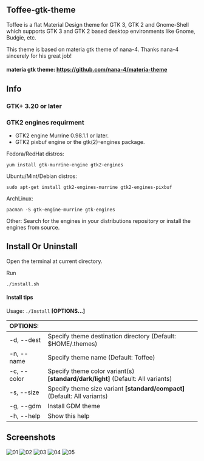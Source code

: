 ## Toffee-gtk-theme

Toffee is a flat Material Design theme for GTK 3, GTK 2 and Gnome-Shell which supports GTK 3 and GTK 2 based desktop environments like Gnome, Budgie, etc.

This theme is based on materia gtk theme of nana-4. Thanks nana-4 sincerely for his great job!

#### materia gtk theme: https://github.com/nana-4/materia-theme

## Info

### GTK+ 3.20 or later

### GTK2 engines requirment
- GTK2 engine Murrine 0.98.1.1 or later.
- GTK2 pixbuf engine or the gtk(2)-engines package.

Fedora/RedHat distros:

    yum install gtk-murrine-engine gtk2-engines

Ubuntu/Mint/Debian distros:

    sudo apt-get install gtk2-engines-murrine gtk2-engines-pixbuf

ArchLinux:

    pacman -S gtk-engine-murrine gtk-engines

Other:
Search for the engines in your distributions repository or install the engines from source.

## Install Or Uninstall

Open the terminal at current directory.

Run

    ./install.sh


#### Install tips

Usage:  `./Install`  **[OPTIONS...]**

|  OPTIONS:           | |
|:--------------------|:-------------|
|-d, --dest           | Specify theme destination directory (Default: $HOME/.themes)|
|-n, --name           | Specify theme name (Default: Toffee)|
|-c, --color          | Specify theme color variant(s) **[standard/dark/light]** (Default: All variants)|
|-s, --size           | Specify theme size variant **[standard/compact]** (Default: All variants)||
|-g, --gdm            | Install GDM theme|
|-h, --help           | Show this help|

## Screenshots
![01](https://github.com/vinceliuice/Toffee-gtk-theme/blob/images/screenshot01.jpeg?raw=true)
![02](https://github.com/vinceliuice/Toffee-gtk-theme/blob/images/screenshot02.jpeg?raw=true)
![03](https://github.com/vinceliuice/Toffee-gtk-theme/blob/images/screenshot03.jpeg?raw=true)
![04](https://github.com/vinceliuice/Toffee-gtk-theme/blob/images/screenshot04.jpeg?raw=true)
![05](https://github.com/vinceliuice/Toffee-gtk-theme/blob/images/screenshot05.jpeg?raw=true)
